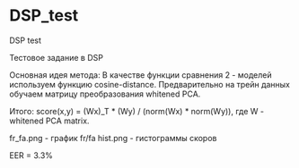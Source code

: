 # DSP_test
DSP test

Тестовое задание в DSP

Основная идея метода:
В качестве функции сравнения 2 - моделей используем функцию cosine-distance.
Предварительно на трейн данных обучаем матрицу преобразования whitened PCA.

Итого:
score(x,y) = (Wx)_T * (Wy) / (norm(Wx) * norm(Wy)), где W - whitened PCA matrix.


fr_fa.png - график fr/fa
hist.png - гистограммы скоров

EER = 3.3%
